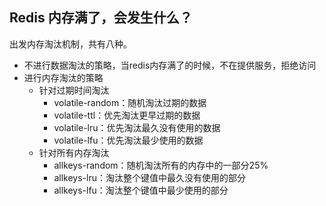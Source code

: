 ## Redis 内存满了，会发生什么？
出发内存淘汰机制，共有八种。
- 不进行数据淘汰的策略，当redis内存满了的时候，不在提供服务，拒绝访问
- 进行内存淘汰的策略
	- 针对过期时间淘汰
		- volatile-random：随机淘汰过期的数据
		- volatile-ttl：优先淘汰更早过期的数据
		- volatile-lru：优先淘汰最久没有使用的数据
		- volatile-lfu：优先淘汰最少使用的数据
	- 针对所有内存淘汰
		- allkeys-random：随机淘汰所有的内存中的一部分25%
		- allkeys-lru：淘汰整个键值中最久没有使用的部分
		- allkeys-lfu：淘汰整个键值中最少使用的部分